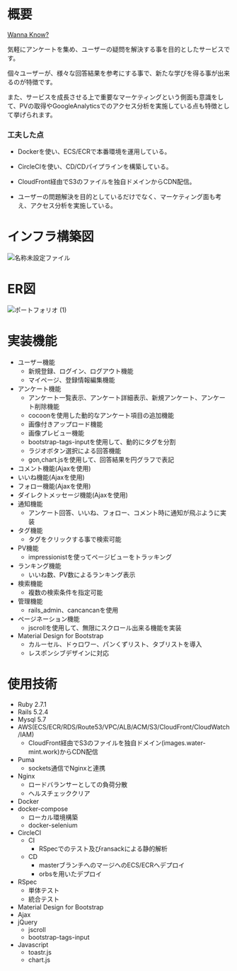 # 概要
[Wanna Know?](https://www.water-mint.work/)

気軽にアンケートを集め、ユーザーの疑問を解決する事を目的としたサービスです。

個々ユーザーが、様々な回答結果を参考にする事で、新たな学びを得る事が出来るのが特徴です。

また、サービスを成長させる上で重要なマーケティングという側面も意識をして、PVの取得やGoogleAnalyticsでのアクセス分析を実施している点も特徴として挙げられます。

### 工夫した点
  - Dockerを使い、ECS/ECRで本番環境を運用している。
  
  - CircleCIを使い、CD/CDパイプラインを構築している。
  
  - CloudFront経由でS3のファイルを独自ドメインからCDN配信。
  
  - ユーザーの問題解決を目的としているだけでなく、マーケティング面も考え、アクセス分析を実施している。

# インフラ構築図
![名称未設定ファイル](https://user-images.githubusercontent.com/45557213/89125277-4d3d0f00-d518-11ea-811f-fd61c44baab2.png)
# ER図
![ポートフォリオ (1)](https://user-images.githubusercontent.com/45557213/89738885-0ff7f480-dab7-11ea-9b4c-a874f38d09b6.png)
# 実装機能

- ユーザー機能
  - 新規登録、ログイン、ログアウト機能
  - マイページ、登録情報編集機能
- アンケート機能
  - アンケート一覧表示、アンケート詳細表示、新規アンケート、アンケート削除機能
  - cocoonを使用した動的なアンケート項目の追加機能
  - 画像付きアップロード機能
  - 画像プレビュー機能
  - bootstrap-tags-inputを使用して、動的にタグを分割
  - ラジオボタン選択による回答機能
  - gon,chart.jsを使用して、回答結果を円グラフで表記
- コメント機能(Ajaxを使用)
- いいね機能(Ajaxを使用)
- フォロー機能(Ajaxを使用)
- ダイレクトメッセージ機能(Ajaxを使用)
- 通知機能
  - アンケート回答、いいね、フォロー、コメント時に通知が飛ぶように実装
- タグ機能
  - タグをクリックする事で検索可能
- PV機能
  - impressionistを使ってページビューをトラッキング
- ランキング機能
  - いいね数、PV数によるランキング表示
- 検索機能
  - 複数の検索条件を指定可能
- 管理機能
  - rails_admin、cancancanを使用
- ページネーション機能
  - jscrollを使用して、無限にスクロール出来る機能を実装
- Material Design for Bootstrap
  - カルーセル、ドゥロワー、パンくずリスト、タブリストを導入
  - レスポンシブデザインに対応

# 使用技術
- Ruby 2.7.1
- Rails 5.2.4
- Mysql 5.7
- AWS(ECS/ECR/RDS/Route53/VPC/ALB/ACM/S3/CloudFront/CloudWatch/IAM)
  - CloudFront経由でS3のファイルを独自ドメイン(images.water-mint.work)からCDN配信
- Puma
  - sockets通信でNginxと連携
- Nginx
  - ロードバランサーとしての負荷分散
  - ヘルスチェッククリア
- Docker
- docker-compose
  - ローカル環境構築
  - docker-selenium
- CircleCI
  - CI
    - RSpecでのテスト及びransackによる静的解析
  - CD
    - masterブランチへのマージへのECS/ECRへデプロイ
    - orbsを用いたデプロイ
- RSpec
  - 単体テスト
  - 統合テスト
- Material Design for Bootstrap
- Ajax
- jQuery
  - jscroll
  - bootstrap-tags-input
- Javascript
  - toastr.js
  - chart.js
